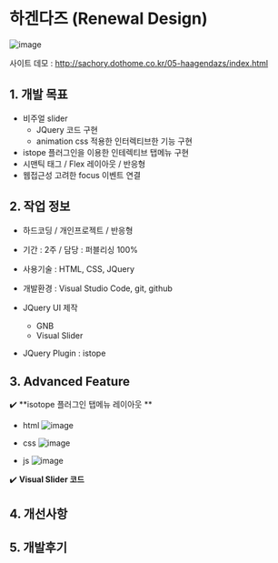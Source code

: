 # 하겐다즈 (Renewal Design)

![image](https://user-images.githubusercontent.com/126562076/224907302-8211852c-9614-419e-a7c5-48aac22f52d8.png)



사이트 데모 : [<http://sachory.dothome.co.kr/05-haagendazs/index.html>](http://sachory.dothome.co.kr/05-haagendazs/index.html)

## 1. 개발 목표
* 비주얼 slider
  * JQuery 코드 구현
  * animation css 적용한 인터렉티브한 기능 구현
* istope 플러그인을 이용한 인테렉티브 탭메뉴 구현
* 시맨틱 태그 / Flex 레이아웃 / 반응형
* 웹접근성 고려한 focus 이벤트 연결  
   
## 2. 작업 정보
* 하드코딩 / 개인프로젝트 / 반응형
* 기간 : 2주 / 담당 : 퍼블리싱 100% 
* 사용기술 : HTML, CSS, JQuery
* 개발환경 : Visual Studio Code, git, github
* JQuery UI 제작
  * GNB 
  * Visual Slider
  
* JQuery Plugin : istope



## 3. Advanced Feature

:heavy_check_mark: **isotope 플러그인 탭메뉴 레이아웃 **

* html
![image](https://user-images.githubusercontent.com/126562076/225225792-bbff285e-e418-4956-8769-e019b5b59bf6.png)


* css
![image](https://user-images.githubusercontent.com/126562076/225225675-2e5e41f4-d741-4f90-92f2-b267d243d1b4.png)

* js
![image](https://user-images.githubusercontent.com/126562076/225225570-be14abf3-cc98-4c66-ae85-8fd45af42fe0.png)



:heavy_check_mark: **Visual Slider 코드**












## 4. 개선사항



## 5. 개발후기




